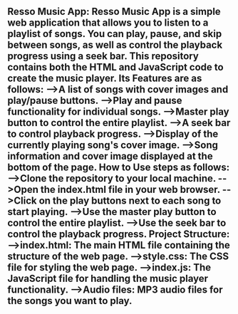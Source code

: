 Resso Music App:
Resso Music App is a simple web application that allows you to listen to a playlist of songs. You can play, pause, and skip between songs, as well as control the playback progress using a seek bar. This repository contains both the HTML and JavaScript code to create the music player.
Its Features are as follows:
-->A list of songs with cover images and play/pause buttons.
-->Play and pause functionality for individual songs.
-->Master play button to control the entire playlist.
-->A seek bar to control playback progress.
-->Display of the currently playing song's cover image.
-->Song information and cover image displayed at the bottom of the page.
How to Use steps as follows:
-->Clone the repository to your local machine.
-->Open the index.html file in your web browser.
-->Click on the play buttons next to each song to start playing.
-->Use the master play button to control the entire playlist.
-->Use the seek bar to control the playback progress.
Project Structure:
-->index.html: The main HTML file containing the structure of the web page.
-->style.css: The CSS file for styling the web page.
-->index.js: The JavaScript file for handling the music player functionality.
-->Audio files: MP3 audio files for the songs you want to play.
-

